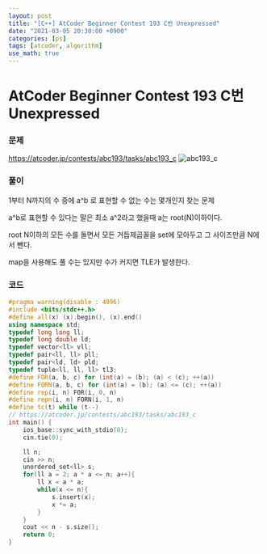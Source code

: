 ```yaml
---
layout: post
title: "[C++] AtCoder Beginner Contest 193 C번 Unexpressed"
date: "2021-03-05 20:30:00 +0900"
categories: [ps]
tags: [atcoder, algorithm]
use_math: true
---
```


# AtCoder Beginner Contest 193 C번 Unexpressed
### 문제

https://atcoder.jp/contests/abc193/tasks/abc193_c
![abc193_c](https://i.imgur.com/8lBftbK.png)
  
  
### 풀이

1부터 N까지의 수 중에 a^b 로 표현할 수 없는 수는 몇개인지 찾는 문제

a^b로 표현할 수 있다는 말은 최소 a^2라고 했을때 a는 root(N)이하이다.

root N이하의 모든 수를 돌면서 모든 거듭제곱꼴을 set에 모아두고 그 사이즈만큼 N에서 뺀다.

map을 사용해도 풀 수는 있지만 수가 커지면 TLE가 발생한다.

### 코드

```cpp
#pragma warning(disable : 4996)
#include <bits/stdc++.h>
#define all(x) (x).begin(), (x).end()
using namespace std;
typedef long long ll;
typedef long double ld;
typedef vector<ll> vll;
typedef pair<ll, ll> pll;
typedef pair<ld, ld> pld;
typedef tuple<ll, ll, ll> tl3;
#define FOR(a, b, c) for (int(a) = (b); (a) < (c); ++(a))
#define FORN(a, b, c) for (int(a) = (b); (a) <= (c); ++(a))
#define rep(i, n) FOR(i, 0, n)
#define repn(i, n) FORN(i, 1, n)
#define tc(t) while (t--)
// https://atcoder.jp/contests/abc193/tasks/abc193_c
int main() {
    ios_base::sync_with_stdio(0);
    cin.tie(0);

    ll n;
    cin >> n;
    unordered_set<ll> s;
    for(ll a = 2; a * a <= n; a++){
        ll x = a * a;
        while(x <= n){
            s.insert(x);
            x *= a;
        }
    }
    cout << n - s.size();
    return 0;
}
```